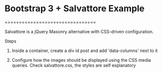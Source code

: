 # Bootstrap 3 + Salvattore Example
================================

Salvattore is a jQuery Masonry alternative with CSS-driven configuration.

Steps

1. Inside a container, create a div id post and add 'data-columns' next to it <div id="posts" data-columns>

2. Configure how the images should be displayed using the CSS media queries. Check salvattore.css, the styles are self explanatory


